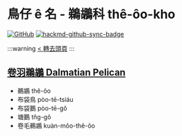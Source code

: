 # 鳥仔 ê 名 - 鵜鶘科 thê-ôo-kho

[![GitHub](https://img.shields.io/badge/GitHub-black?logo=github)](https://github.com/siansiansu/tsiau-a-e-mia)
[![hackmd-github-sync-badge](https://hackmd.io/w-cxK1QZQ2Oo2hvvVsX8rg/badge)](https://hackmd.io/w-cxK1QZQ2Oo2hvvVsX8rg)

:::warning
[< 轉去頭頁](https://hackmd.io/@siansiansu/Hy4VzNvha)
:::

## [卷羽鵜鶘 Dalmatian Pelican](https://ebird.org/species/dalpel1)

- 鵜鶘 thê-ôo
- 布袋鳥 pòo-tē-tsiáu
- 布袋鵝 pòo-tē-gô
- 塘鵝 tn̂g-gô
- 卷毛鵜鶘 kuàn-môo-thê-ôo
